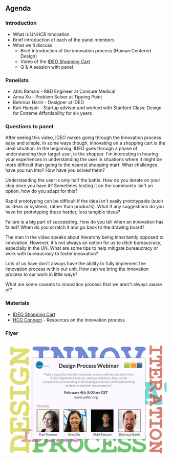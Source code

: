 ## Agenda

### Introduction

* What is UNHCR Innovation
* Brief introduction of each of the panel members
* What we'll discuss
  * Brief introduction of the innovation process (Human Centered Design)
  * Video of the [IDEO Shopping Cart](http://www.youtube.com/watch?v=M66ZU2PCIcM)
  * Q & A session with panel

### Panelists

* Abhi Ramani - R&D Engineer at Consure Medical
* Anna Xu - Problem Solver at Tipping Point
* Behrouz Hariri - Designer at IDEO
* Kari Hanson - Startup advisor and worked with Stanford Class: Design for Extreme Affordability for six years

### Questions to panel

After seeing this video, IDEO makes going through the Innovation process easy and simple. In some ways though, innovating on a shopping cart is the ideal situation. In the beginning, IDEO goes through a phase of understanding their target user, ie the shopper. I'm interesting in hearing your experiences in understanding the user in situations where it might be more difficult than going to the nearest shopping mart. What challenges have you run into? How have you solved them?

Understanding the user is only half the battle. How do you iterate on your idea once you have it? Sometimes testing it on the community isn't an option, how do you adapt for this?

Rapid prototyping can be difficult if the idea isn't easily prototypable (such as ideas or systems, rather than products). What if any suggestions do you have for prototyping these harder, less tangible ideas?

Failure is a big part of succeeding. How do you tell when an innovation has failed? When do you scratch it and go back to the drawing board?

The man in the video speaks about hierarchy being inheritantly opposed to innovation. However, it's not always an option for us to ditch bureaucracy, especially in the UN. What are some tips to help mitigate bureaucracy or work with bureaucracy to foster innovation?

Lots of us have don't always have the ability to fully implement the innovation process within our unit. How can we bring the innovation process to our work in little ways?

What are some caveats to innovation process that we aren't always aware of?

### Materials

* [IDEO Shopping Cart](http://www.youtube.com/watch?v=M66ZU2PCIcM)
* [HCD Connect](http://www.hcdconnect.org/) - Resources on the Innovation process

### Flyer

![Design Process Flyer](flyer.jpg)

